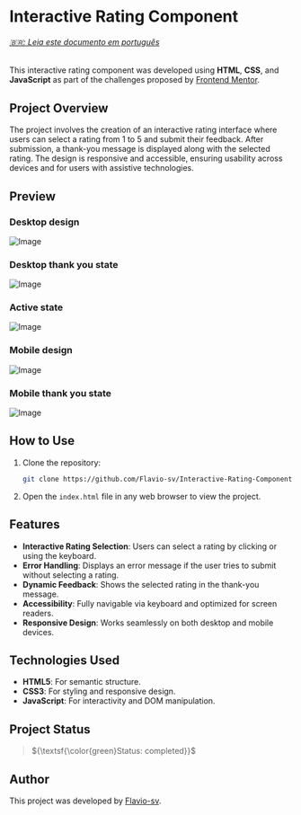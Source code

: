# Interactive Rating Component

<h6><a href="https://github.com/Flavio-sv/Interactive-Rating-Component/blob/main/README-pt-br.md">🇧🇷: Leia este documento em português </a></h6>

This interactive rating component was developed using **HTML**, **CSS**, and **JavaScript** as part of the challenges proposed by [Frontend Mentor](https://www.frontendmentor.io/).

## Project Overview

The project involves the creation of an interactive rating interface where users can select a rating from 1 to 5 and submit their feedback. After submission, a thank-you message is displayed along with the selected rating. The design is responsive and accessible, ensuring usability across devices and for users with assistive technologies.

## Preview

### Desktop design
![Image](https://github.com/user-attachments/assets/b91549df-0fd6-4871-96b7-cab15474563d)

### Desktop thank you state
![Image](https://github.com/user-attachments/assets/cc8845ac-5f66-4822-b944-2bc8839cee60)

### Active state
![Image](https://github.com/user-attachments/assets/11c8cbdd-98e2-400d-9d93-b56170b5c3f0)

### Mobile design
![Image](https://github.com/user-attachments/assets/d756ad84-5560-4168-9025-994832e2b2eb)

### Mobile thank you state
![Image](https://github.com/user-attachments/assets/74367261-5520-474c-9d08-2522b90634d3)

## How to Use

1. Clone the repository:

   ```bash
   git clone https://github.com/Flavio-sv/Interactive-Rating-Component.git
   ```

2. Open the `index.html` file in any web browser to view the project.

## Features

- **Interactive Rating Selection**: Users can select a rating by clicking or using the keyboard.
- **Error Handling**: Displays an error message if the user tries to submit without selecting a rating.
- **Dynamic Feedback**: Shows the selected rating in the thank-you message.
- **Accessibility**: Fully navigable via keyboard and optimized for screen readers.
- **Responsive Design**: Works seamlessly on both desktop and mobile devices.


## Technologies Used

- **HTML5**: For semantic structure.
- **CSS3**: For styling and responsive design.
- **JavaScript**: For interactivity and DOM manipulation.

## Project Status

> ${\textsf{\color{green}Status: completed}}$

## Author

This project was developed by [Flavio-sv](https://github.com/Flavio-sv).
